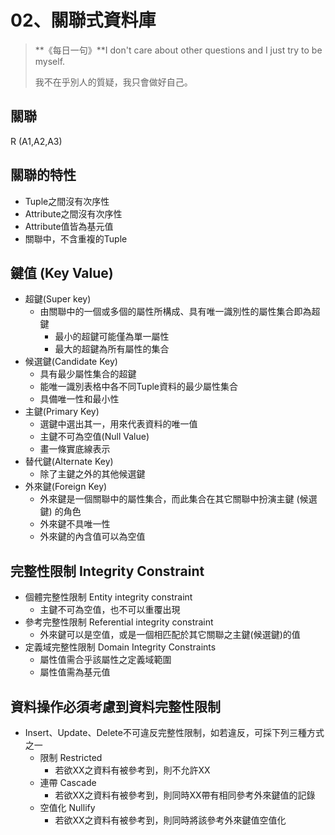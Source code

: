 # 02、關聯式資料庫

> **《每日一句》**I don't care about other questions and I just try to be myself.
> 
> 我不在乎別人的質疑，我只會做好自己。

## 關聯
R (A1,A2,A3)

## 關聯的特性
- Tuple之間沒有次序性
- Attribute之間沒有次序性
- Attribute值皆為基元值 
- 關聯中，不含重複的Tuple
	
## 鍵值 (Key Value)
- 超鍵(Super key)
    - 由關聯中的一個或多個的屬性所構成、具有唯一識別性的屬性集合即為超鍵
        - 最小的超鍵可能僅為單一屬性
        - 最大的超鍵為所有屬性的集合
- 候選鍵(Candidate Key)
    - 具有最少屬性集合的超鍵
    - 能唯一識別表格中各不同Tuple資料的最少屬性集合
    - 具備唯一性和最小性
- 主鍵(Primary Key)
    - 選鍵中選出其一，用來代表資料的唯一值
    - 主鍵不可為空值(Null Value)
    - 畫一條實底線表示
- 替代鍵(Alternate Key)
    - 除了主鍵之外的其他候選鍵
- 外來鍵(Foreign Key)
    - 外來鍵是一個關聯中的屬性集合，而此集合在其它關聯中扮演主鍵 (候選鍵) 的角色
    - 外來鍵不具唯一性
    - 外來鍵的內含值可以為空值
		
## 完整性限制 Integrity Constraint
- 個體完整性限制 Entity integrity constraint
    - 主鍵不可為空值，也不可以重覆出現
- 參考完整性限制 Referential integrity constraint
    - 外來鍵可以是空值，或是一個相匹配於其它關聯之主鍵(候選鍵)的值
- 定義域完整性限制 Domain Integrity Constraints
    - 屬性值需合乎該屬性之定義域範圍
    - 屬性值需為基元值

## 資料操作必須考慮到資料完整性限制
-  Insert、Update、Delete不可違反完整性限制，如若違反，可採下列三種方式之一
    - 限制 Restricted
        - 若欲XX之資料有被參考到，則不允許XX
    - 連帶 Cascade
        - 若欲XX之資料有被參考到，則同時XX帶有相同參考外來鍵值的記錄
    - 空值化 Nullify
        - 若欲XX之資料有被參考到，則同時將該參考外來鍵值空值化